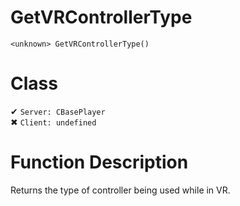 # GetVRControllerType
```
<unknown> GetVRControllerType()
```
# Class
✔ `Server: CBasePlayer`  
✖ `Client: undefined`  

# Function Description
Returns the type of controller being used while in VR.
